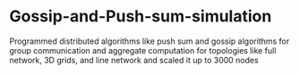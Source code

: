 # Gossip-and-Push-sum-simulation
Programmed distributed algorithms like push sum and gossip algorithms for group communication and aggregate computation for topologies like full network, 3D grids, and line network and scaled it up to 3000 nodes
